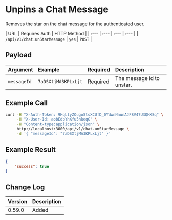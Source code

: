 # Unpins a Chat Message
Removes the star on the chat message for the authenticated user.

| URL | Requires Auth | HTTP Method |
| :--- | :--- | :--- | :--- |
| `/api/v1/chat.unStarMessage` | `yes` | `POST` |

## Payload
| Argument | Example | Required | Description |
| :--- | :--- | :--- | :--- |
| `messageId` | `7aDSXtjMA3KPLxLjt` | Required | The message id to unstar. |

## Example Call
```bash
curl -H "X-Auth-Token: 9HqLlyZOugoStsXCUfD_0YdwnNnunAJF8V47U3QHXSq" \
     -H "X-User-Id: aobEdbYhXfu5hkeqG" \
     -H "Content-type:application/json" \
     http://localhost:3000/api/v1/chat.unStarMessage \
     -d '{ "messageId": "7aDSXtjMA3KPLxLjt" }'
```

## Example Result
```json
{
    "success": true
}
```

## Change Log
| Version | Description |
| :--- | :--- |
| 0.59.0 | Added |
